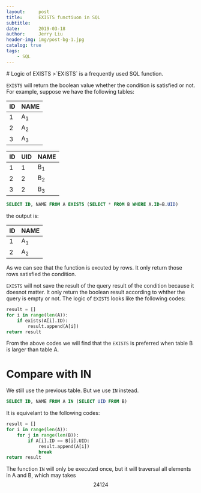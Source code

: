 ```yaml
---
layout:     post
title:      EXISTS functiuon in SQL
subtitle:   
date:       2019-03-18
author:     Jerry Liu
header-img: img/post-bg-1.jpg
catalog: true
tags:
    - SQL
---
```

<link rel="stylesheet" href="/assets/css/syntax.css">
# Logic of EXISTS
>`EXISTS` is a frequently used SQL function.

`EXISTS` will return the boolean value whether the condition is satisfied or not.
For example, suppose we have the following tables:

|ID|NAME|
|----|----|
|1|A<sub>1</sub>|
|2|A<sub>2</sub>|
|3|A<sub>3</sub>|


|ID|UID|NAME|
|--|---|----|
|1|1|B<sub>1</sub>|
|2|2|B<sub>2</sub>|
|3|2|B<sub>3</sub>|

```sql
SELECT ID, NAME FROM A EXISTS (SELECT * FROM B WHERE A.ID=B.UID)
```

the output is:

|ID|NAME|
|--|----|
|1|A<sub>1|
|2|A<sub>2|

As we can see that the function is excuted by rows. It only return those rows satisfied the condition.

`EXISTS` will not save the result of the query result of the condition because it doesnot matter. It only return the boolean result according to whther the query is empty or not. The logic of `EXISTS` looks like the following codes:
```python
result = []
for i in range(len(A)):
    if exists(A[i].ID):
        result.append(A[i])
return result
```

From the above codes we will find that the `EXISTS` is preferred when table B is larger than table A. 

# Compare with IN

We still use the previous table. But we use `IN` instead.

```Sql
SELECT ID, NAME FROM A IN (SELECT UID FROM B)
```

It is equivelant to the following codes:
```python
result = []
for i in range(len(A)):
    for j in range(len(B)):
        if A[i].ID == B[i].UID:
            result.append(A[i])
            break
return result
```
<script type="text/javascript" src="http://cdn.mathjax.org/mathjax/latest/MathJax.js?config=default"></script>

The function `IN` will only be executed once, but it will traversal all elements in A and B, which may takes $$24124$$
